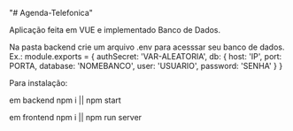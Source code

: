"# Agenda-Telefonica" 

Aplicação feita em VUE e implementado Banco de Dados. 

Na pasta backend crie um arquivo .env para acesssar seu banco de dados. 
Ex.: 
module.exports = {
    authSecret: 'VAR-ALEATORIA',
    db: { 
        host: 'IP', 
        port: PORTA,
        database: 'NOMEBANCO',
        user: 'USUARIO',
        password: 'SENHA'
    }
}
  


Para instalação: 

em backend
npm i ||
npm start

em frontend
npm i || 
npm run server
